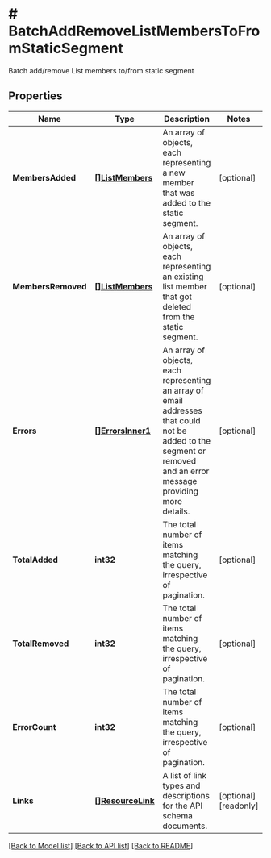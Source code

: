 # # BatchAddRemoveListMembersToFromStaticSegment
Batch add/remove List members to/from static segment

## Properties 


Name | Type | Description | Notes
------------ | ------------- | ------------- | -------------
**MembersAdded**| [**[]ListMembers**](ListMembers.md) | An array of objects, each representing a new member that was added to the static segment.  | [optional]
**MembersRemoved**| [**[]ListMembers**](ListMembers.md) | An array of objects, each representing an existing list member that got deleted from the static segment.  | [optional]
**Errors**| [**[]ErrorsInner1**](ErrorsInner1.md) | An array of objects, each representing an array of email addresses that could not be added to the segment or removed and an error message providing more details.  | [optional]
**TotalAdded**| **int32** | The total number of items matching the query, irrespective of pagination.  | [optional]
**TotalRemoved**| **int32** | The total number of items matching the query, irrespective of pagination.  | [optional]
**ErrorCount**| **int32** | The total number of items matching the query, irrespective of pagination.  | [optional]
**Links**| [**[]ResourceLink**](ResourceLink.md) | A list of link types and descriptions for the API schema documents.  | [optional] [readonly]


[[Back to Model list]](../../README.md#models) [[Back to API list]](../../README.md#endpoints) [[Back to README]](../../README.md)

